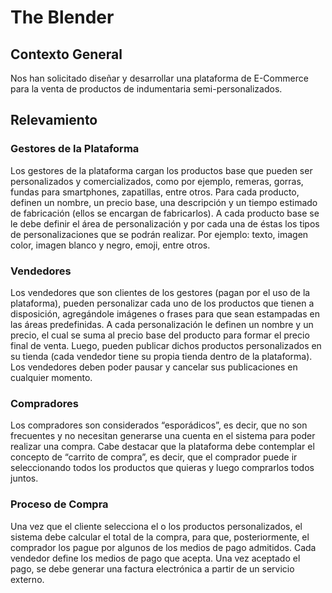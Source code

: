 # The Blender

## Contexto General
Nos han solicitado diseñar y desarrollar una plataforma de E-Commerce para la venta de productos de indumentaria semi-personalizados.

## Relevamiento

### Gestores de la Plataforma
Los gestores de la plataforma cargan los productos base que pueden ser personalizados y comercializados, como por ejemplo, remeras, gorras, fundas para smartphones, zapatillas, entre otros. Para cada producto, definen un nombre, un precio base, una descripción y un tiempo estimado de fabricación (ellos se encargan de fabricarlos). A cada producto base se le debe definir el área de personalización y por cada una de éstas los tipos de personalizaciones que se podrán realizar. Por ejemplo: texto, imagen color, imagen blanco y negro, emoji, entre otros.

### Vendedores
Los vendedores que son clientes de los gestores (pagan por el uso de la plataforma), pueden personalizar cada uno de los productos que tienen a disposición, agregándole imágenes o frases para que sean estampadas en las áreas predefinidas. A cada personalización le definen un nombre y un precio, el cual se suma al precio base del producto para formar el precio final de venta. Luego, pueden publicar dichos productos personalizados en su tienda (cada vendedor tiene su propia tienda dentro de la plataforma). Los vendedores deben poder pausar y cancelar sus publicaciones en cualquier momento.

### Compradores
Los compradores son considerados “esporádicos”, es decir, que no son frecuentes y no necesitan generarse una cuenta en el sistema para poder realizar una compra. Cabe destacar que la plataforma debe contemplar el concepto de “carrito de compra”, es decir, que el comprador puede ir seleccionando todos los productos que quieras y luego comprarlos todos juntos.

### Proceso de Compra
Una vez que el cliente selecciona el o los productos personalizados, el sistema debe calcular el total de la compra, para que, posteriormente, el comprador los pague por algunos de los medios de pago admitidos. Cada vendedor define los medios de pago que acepta. Una vez aceptado el pago, se debe generar una factura electrónica a partir de un servicio externo.